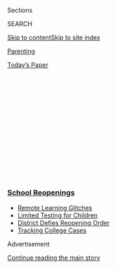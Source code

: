 <div id="app">

<div>

<div>

<div>

<div class="NYTAppHideMasthead css-1q2w90k e1suatyy0">

<div class="section css-ui9rw0 e1suatyy2">

<div class="css-eph4ug er09x8g0">

<div class="css-6n7j50">

</div>

<span class="css-1dv1kvn">Sections</span>

<div class="css-10488qs">

<span class="css-1dv1kvn">SEARCH</span>

</div>

[Skip to content](#site-content)[Skip to site
index](#site-index)

</div>

<div id="masthead-section-label" class="css-1wr3we4 eaxe0e00">

[Parenting](https://www.nytimes3xbfgragh.onion/section/parenting)

</div>

<div class="css-10698na e1huz5gh0">

</div>

</div>

<div id="masthead-bar-one" class="section hasLinks css-15hmgas e1csuq9d3">

<div class="css-uqyvli e1csuq9d0">

</div>

<div class="css-1uqjmks e1csuq9d1">

</div>

<div class="css-9e9ivx">

[](https://myaccount.nytimes3xbfgragh.onion/auth/login?response_type=cookie&client_id=vi)

</div>

<div class="css-1bvtpon e1csuq9d2">

[Today’s
Paper](https://www.nytimes3xbfgragh.onion/section/todayspaper)

</div>

</div>

</div>

</div>

<div data-aria-hidden="false">

<div id="site-content" data-role="main">

<div>

<div class="css-1aor85t" style="opacity:0.000000001;z-index:-1;visibility:hidden">

<div class="css-1hqnpie">

<div class="css-epjblv">

<span class="css-17xtcya">[Parenting](/section/parenting)</span><span class="css-x15j1o">|</span><span class="css-fwqvlz">In
Quarantine, Kids Pick Up Parents’ Mother
Tongues</span>

</div>

<div class="css-k008qs">

<div class="css-1iwv8en">

<span class="css-18z7m18"></span>

<div>

</div>

</div>

<span class="css-1n6z4y">https://nyti.ms/3iinpJT</span>

<div class="css-1705lsu">

<div class="css-4xjgmj">

<div class="css-4skfbu" data-role="toolbar" data-aria-label="Social Media Share buttons, Save button, and Comments Panel with current comment count" data-testid="share-tools">

  - 
  - 
  - 
  - 
    
    <div class="css-6n7j50">
    
    </div>

  - 
  - 

</div>

</div>

</div>

</div>

</div>

</div>

<div class="css-13pd83m">

<div class="css-l9svim">

### [<span class="css-pa1jbp"><span class="css-1rxm0ex">School</span><span class="css-1rxm0ex"> Reopenings</span></span>](https://www.nytimes3xbfgragh.onion/spotlight/schools-reopening?name=styln-coronavirus-schools-reopening&region=TOP_BANNER&block=storyline_menu_recirc&action=click&pgtype=Article&impression_id=03e480f0-f4bb-11ea-be14-1f129ac58728&variant=undefined)

  - <span class="css-1qkutce">[Remote Learning
    Glitches](https://www.nytimes3xbfgragh.onion/2020/09/08/us/school-districts-cyberattacks-glitches.html?name=styln-coronavirus-schools-reopening&region=TOP_BANNER&block=storyline_menu_recirc&action=click&pgtype=Article&impression_id=03e480f1-f4bb-11ea-be14-1f129ac58728&variant=undefined)</span>
  - <span class="css-1qkutce">[Limited Testing for
    Children](https://www.nytimes3xbfgragh.onion/2020/09/08/upshot/children-testing-shortfalls-virus.html?name=styln-coronavirus-schools-reopening&region=TOP_BANNER&block=storyline_menu_recirc&action=click&pgtype=Article&impression_id=03e480f2-f4bb-11ea-be14-1f129ac58728&variant=undefined)</span>
  - <span class="css-1qkutce">[District Defies Reopening
    Order](https://www.nytimes3xbfgragh.onion/2020/09/10/us/des-moines-school-opening-coronavirus.html?name=styln-coronavirus-schools-reopening&region=TOP_BANNER&block=storyline_menu_recirc&action=click&pgtype=Article&impression_id=03e480f3-f4bb-11ea-be14-1f129ac58728&variant=undefined)</span>
  - <span class="css-1qkutce">[Tracking College
    Cases](https://www.nytimes3xbfgragh.onion/interactive/2020/us/covid-college-cases-tracker.html?name=styln-coronavirus-schools-reopening&region=TOP_BANNER&block=storyline_menu_recirc&action=click&pgtype=Article&impression_id=03e480f4-f4bb-11ea-be14-1f129ac58728&variant=undefined)</span>

</div>

</div>

<div id="top-wrapper" class="css-1sy8kpn">

<div id="top-slug" class="css-l9onyx">

Advertisement

</div>

[Continue reading the main
story](#after-top)

<div class="ad top-wrapper" style="text-align:center;height:100%;display:block;min-height:250px">

<div id="top" class="place-ad" data-position="top" data-size-key="top">

</div>

</div>

<div id="after-top">

</div>

</div>

<div>

<div id="sponsor-wrapper" class="css-1hyfx7x">

<div id="sponsor-slug" class="css-19vbshk">

Supported by

</div>

[Continue reading the main
story](#after-sponsor)

<div id="sponsor" class="ad sponsor-wrapper" style="text-align:center;height:100%;display:block">

</div>

<div id="after-sponsor">

</div>

</div>

<div class="css-186x18t">

</div>

<div class="css-1vkm6nb ehdk2mb0">

# In Quarantine, Kids Pick Up Parents’ Mother Tongues

</div>

For some families, the pandemic has meant a return to their native
languages.

<div class="css-79elbk" data-testid="photoviewer-wrapper">

<div class="css-z3e15g" data-testid="photoviewer-wrapper-hidden">

</div>

<div class="css-1a48zt4 ehw59r15" data-testid="photoviewer-children">

![<span class="css-cnj6d5 e1z0qqy90" itemprop="copyrightHolder"><span class="css-1ly73wi e1tej78p0">Credit...</span><span><span>Tyler
Comrie</span></span></span>](https://static01.graylady3jvrrxbe.onion/images/2020/09/04/multimedia/8parenting-mother-tongues/8parenting-mother-tongues-articleLarge.jpg?quality=75&auto=webp&disable=upscale)

</div>

</div>

<div class="css-18e8msd">

<div class="css-vp77d3 epjyd6m0">

<div class="css-1baulvz">

By <span class="css-1baulvz last-byline" itemprop="name">Sophie
Hardach</span>

</div>

</div>

  - 
    
    <div class="css-ld3wwf e16638kd2">
    
    Sept. 10,
    2020
    
    </div>

  - 
    
    <div class="css-4xjgmj">
    
    <div class="css-d8bdto" data-role="toolbar" data-aria-label="Social Media Share buttons, Save button, and Comments Panel with current comment count" data-testid="share-tools">
    
      - 
      - 
      - 
      - 
        
        <div class="css-6n7j50">
        
        </div>
    
      - 
      - 
    
    </div>
    
    </div>

</div>

</div>

<div class="section meteredContent css-1r7ky0e" name="articleBody" itemprop="articleBody">

<div class="css-1fanzo5 StoryBodyCompanionColumn">

<div class="css-53u6y8">

A few days into the lockdown here in London, I noticed a surprising
side-effect of the pandemic: My 3-year-old son was speaking more German.

German is my mother tongue, and I have used it with him since he was
born, but because everyone around us speaks English, including my
British husband, we settled into a pattern typical of mixed families. I
spoke to my son in German, and he replied in English. Then Covid-19
reshuffled our linguistic deck. As all of us quarantined at home, my son
embraced German with unprecedented enthusiasm. Now, almost six months
on, it has become his preferred language. In a complete reversal, he
even replies to my husband in German.

<div class="css-1q1hscp">

<div class="css-1xk4eoy">

<div id="PTG">

</div>

</div>

</div>

My experience is far from unique. All over the world, Covid-19 has
forced children to stay inside. In some homes where different languages
coexist, this is changing how they speak. With schools and day cares
closed, previously dominant languages — such as English in Britain and
the United States — are no longer as overpowering. Instead, children are
hearing more of their parents’ mother tongues.

</div>

</div>

<div class="css-1fanzo5 StoryBodyCompanionColumn">

<div class="css-53u6y8">

“They’re put into this little hothouse of less English, more other
languages,” said Ludovica Serratrice, Ph.D., a professor specializing in
multilingualism at the University of Reading in Britain.

Together with researchers at the University of Oxford, the University of
Cambridge, University College London and other institutions, Dr.
Serratrice surveyed the language habits of over 700 multilingual
families in Britain and Ireland from April to the beginning of July,
when the countries were mostly shut down. And researchers in Norway
carried out an adapted version of the same survey, collecting responses
from almost 200 families.

The parents in these families spoke more than 40 different mother
tongues, including French, Polish, Spanish, Hindi, Punjabi, Urdu,
Kirundi and Zulu. Before the lockdown, the children tended to use the
dominant languages: English in Britain and Ireland, and Norwegian in
Norway (plus English, thanks to television, computer games and other
media).

<div id="NYT_MAIN_CONTENT_1_REGION" class="css-9tf9ac">

<div>

</div>

</div>

Now, preliminary data suggests children were using the parents’
languages more during the lockdown, especially among younger kids.

“When you think about living in a different country and raising your
child in your native language, some people think, ‘Oh, it’s the most
natural thing and it’s easy,’ because it’s your native language. And
that couldn’t be further from the truth,” said Elisabet García González,
a doctoral research fellow at the University of Oslo who led the
Norwegian survey.

</div>

</div>

<div class="css-1fanzo5 StoryBodyCompanionColumn">

<div class="css-53u6y8">

Instead, “the language of the home becomes less and less important,” she
said, as children start school and make friends in the country’s
dominant language. Unless parents take extra measures, the [ancestral
sound may
fade](https://www.cambridge.org/core/journals/applied-psycholinguistics/article/parental-language-input-patterns-and-childrens-bilingual-use/821A5852222197491F4E7ABC8AA4B099).
School plays a crucial role with this; i[n a
study](https://www.jstor.org/stable/3588366?Search=yes&resultItemClick=true&searchText=birth&searchText=order&searchText=bilingual&searchUri=%2Faction%2FdoBasicSearch%3FQuery%3Dbirth%2Border%2Bbilingual&ab_segments=0%2Fbasic_SYC-5187%2Ftest&refreqid=search%3A5aa7f5c52530dc08951a6d8565c612a1&seq=1)
of 200 Korean-American families, the portion of firstborn children who
spoke Korean to their parents went from almost 80 percent to 34 percent
after starting school. Younger siblings spoke even less.

For parents, that sudden rejection of the mother tongue can be
bewildering and even painful. My son’s first words were in German. He
preferred it as long as I was on maternity leave and we were both at
home. When he started day care, he switched to English, even in our own
conversations, and it was as if someone had snatched away our common
language.

The pandemic appears to have stopped that slide, at least for some.

Dr. Elizabeth Lanza, a professor of linguistics at the University of
Oslo, who supervised the Norwegian survey, observed the shift in her own
family. Lanza is American, but has lived in Norway for decades. Her
daughter also lives in Norway and speaks English to her young toddler,
while her partner speaks Norwegian. Before Covid-19, one of the boy’s
favorite words was the Norwegian *“mer\!”,* echoing the language he
heard at his day care*.* About a week into the lockdown, he switched to
the English equivalent: *“more\!”*

Dr. Lanza cautioned that not all respondents saw their native tongue
strengthen. Some even said it was suffering because they were
home-schooling the children in Norwegian.

But where the languages did blossom, it made the parents happy. In the
midst of an incredibly [stressful
time](https://www.ox.ac.uk/news/2020-05-06-major-stressors-parents-during-covid-19-revealed-new-report-0),
the fact that the children were speaking these second languages brought
parents joy. This echoes
[research](https://journals.sagepub.com/doi/full/10.1177/1367006920920939)
suggesting that passing on one’s language can create better
communication between generations and a shared identity and heritage.

In the United States, researchers interested in language have launched
[an app called KidTalk](https://kidtalk.app/home) to gather recordings
made before and during Covid-19. Yi Ting Huang, Ph.D., an associate
professor in the Department of Hearing and Speech Sciences at the
University of Maryland, and Joshua Hartshorne, Ph.D., an assistant
professor of psychology at Boston College, have recruited more than 300
families, about a third of which are multilingual, for the project.

Dr. Hartshorne said it’s a good opportunity to study how children learn
languages, including multiple languages. “I don’t know that we’ve had
recent historical precedent for a child’s world to be shrunk down to
just the immediate family for months at a time,” he wrote in an email.

</div>

</div>

<div class="css-1fanzo5 StoryBodyCompanionColumn">

<div class="css-53u6y8">

Dr. Huang plans to use speech-recognition software to analyze the
recordings; for example, identifying the number of speakers and
languages in each conversation, and tracking any changes. This could
help us understand how multilingual children deploy their different
languages as learning tools, such as using their knowledge of one to
acquire the next.

In the past, Dr. Huang said, many researchers and policymakers viewed a
child as a water glass that could only hold so much liquid. “So we’re
just trying to cram as much of one language as opposed to another
language,” she said. This led to some parents and teachers using only
English with children, and suppressing second languages. Now most
experts say children use languages flexibly, changing them for the
situation.

Dr. Huang experienced this herself. When she was 5 years old, she moved
to the United States from Taiwan, where she’d spoken Mandarin to her
mother. But in the U.S., she began replying in English. It was only as
an adult that she realized how much Mandarin meant to her. Now she uses
it again with her
mother.

<div id="NYT_MAIN_CONTENT_3_REGION" class="css-9tf9ac">

<div>

<div id="styln-prism-freeform-1596575370630" class="section interactive-content interactive-size-medium css-1ftcdic">

<div class="css-17ih8de interactive-body">

<div id="prism-freeform-block-55341" class="css-19mumt8" data-role="complementary" data-storyline="School Reopenings" data-truncated="false" tabindex="0">

<div class="css-a8d9oz">

<div>

[](https://www.nytimes3xbfgragh.onion/spotlight/schools-reopening?action=click&pgtype=Article&state=default&region=MAIN_CONTENT_3&context=storylines_keepup)

### School Reopenings ›

#### Back to School

Updated Sept. 11, 2020

The latest on how schools are reopening amid the pandemic.

  -   - School officials in Des Moines are refusing to hold in-person
        classes, [despite an order from Iowa’s governor and a judge’s
        ruling](https://www.nytimes3xbfgragh.onion/2020/09/10/us/des-moines-school-opening-coronavirus.html?action=click&pgtype=Article&state=default&region=MAIN_CONTENT_3&context=storylines_keepup),
        risking school funding and their jobs because they think it’s
        unsafe.
      - The University of Illinois at Urbana-Champaign had one of the
        most comprehensive plans by a major college to keep the virus
        under control. But it [failed to account for students
        partying](https://www.nytimes3xbfgragh.onion/2020/09/10/health/university-illinois-covid.html?action=click&pgtype=Article&state=default&region=MAIN_CONTENT_3&context=storylines_keepup).
      - College students are [using apps to shame their
        schools](https://www.nytimes3xbfgragh.onion/2020/09/10/technology/coronavirus-quarantines-college.html?action=click&pgtype=Article&state=default&region=MAIN_CONTENT_3&context=storylines_keepup) into
        better coronavirus plans.
      - For some families, the pandemic [has meant a return to their
        native
        languages](https://www.nytimes3xbfgragh.onion/2020/09/10/parenting/family-second-language-coronavirus.html?action=click&pgtype=Article&state=default&region=MAIN_CONTENT_3&context=storylines_keepup).

<div id="styln-survey-component-55341" class="styln-survey-component">

</div>

</div>

</div>

</div>

</div>

</div>

</div>

</div>

“I find a lot of comfort in Mandarin,” she said. “It reminds me of my
mom and home.” In an email, she described language as a “living marker
of history and cultural identity,” linking immigrant families to their
place of origin.

Dr. Huang said that my son’s radical switch to German might be similar.
Amid the upheaval of Covid-19, he might be turning to a reassuring
language that he associates with me: “We’re all reaching for some things
that feel familiar.”

Earlier this year, Dr. Huang’s mother joined her to help with child
care, and within only a week or so, Huang noticed her 6-year-old
daughter engaging more with Mandarin.

Dr. Hartshorne and his partner are also raising their daughter in
English and Mandarin, but they have seen the opposite effect.
“Initially, we were full of energy and actually speaking more Mandarin
to our daughter, and her Mandarin actually started to improve relative
to her English,” he wrote. “As the weeks have worn on, we’ve worn down.”
English has become the family’s default language, though the daughter
still understands Mandarin.

</div>

</div>

<div class="css-1fanzo5 StoryBodyCompanionColumn">

<div class="css-53u6y8">

For some parents, the school closures are an opportunity to challenge
bigger linguistic hierarchies. Medadi Ssentanda, Ph.D., is a lecturer in
African languages at Makerere University in Uganda, and a specialist in
mother tongue education. More than 42 Indigenous languages are spoken in
Uganda, but formal education is delivered in English, a legacy of
colonialism. Dr. Ssentanda has observed that the local language —
Luganda — in his own neighborhood has gained strength during lockdown.

Children are spending more time with their families, and are also seeing
the language used in ways they hadn’t considered before. When his
12-year-old daughter asked him to judge a debate with other children in
English, Dr. Ssentanda agreed — but only if they held it in Luganda.

“She was surprised\!” he wrote in an email. “There is a belief that
academic issues must necessarily be discussed in the English language.”

Will all these languages continue to blossom after Covid-19? It’s hard
to say. Some researchers expected children to revert to the dominant
language once life returns to normal. Others saw the possibility of a
virtuous cycle, with children growing more confident in their second
language and using it more in the long run.

In the meantime, I’ve decided to simply enjoy my son’s new love of
German. Perhaps it will continue as our shared language this time. But
even if it doesn’t, I’ll always remember that when the whole world was
in turmoil, my mother tongue was there to provide warmth, laughter and a
feeling of safety.

-----

Sophie Hardach is a journalist and author living in London. She is
working on a book about the joy of languages and linguistic diversity.

</div>

</div>

<div>

</div>

</div>

<div>

</div>

<div>

</div>

<div>

</div>

<div>

<div id="bottom-wrapper" class="css-1ede5it">

<div id="bottom-slug" class="css-l9onyx">

Advertisement

</div>

[Continue reading the main
story](#after-bottom)

<div id="bottom" class="ad bottom-wrapper" style="text-align:center;height:100%;display:block;min-height:90px">

</div>

<div id="after-bottom">

</div>

</div>

</div>

</div>

</div>

## Site Index

<div>

</div>

## Site Information Navigation

  - [© <span>2020</span> <span>The New York Times
    Company</span>](https://help.nytimes3xbfgragh.onion/hc/en-us/articles/115014792127-Copyright-notice)

<!-- end list -->

  - [NYTCo](https://www.nytco.com/)
  - [Contact
    Us](https://help.nytimes3xbfgragh.onion/hc/en-us/articles/115015385887-Contact-Us)
  - [Work with us](https://www.nytco.com/careers/)
  - [Advertise](https://nytmediakit.com/)
  - [T Brand Studio](http://www.tbrandstudio.com/)
  - [Your Ad
    Choices](https://www.nytimes3xbfgragh.onion/privacy/cookie-policy#how-do-i-manage-trackers)
  - [Privacy](https://www.nytimes3xbfgragh.onion/privacy)
  - [Terms of
    Service](https://help.nytimes3xbfgragh.onion/hc/en-us/articles/115014893428-Terms-of-service)
  - [Terms of
    Sale](https://help.nytimes3xbfgragh.onion/hc/en-us/articles/115014893968-Terms-of-sale)
  - [Site
    Map](https://spiderbites.nytimes3xbfgragh.onion)
  - [Help](https://help.nytimes3xbfgragh.onion/hc/en-us)
  - [Subscriptions](https://www.nytimes3xbfgragh.onion/subscription?campaignId=37WXW)

</div>

</div>

</div>

</div>
